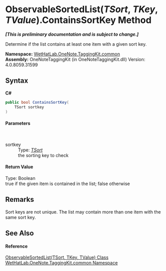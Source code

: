 # ObservableSortedList(*TSort*, *TKey*, *TValue*).ContainsSortKey Method 
 _**\[This is preliminary documentation and is subject to change.\]**_

Determine if the list contains at least one item with a given sort key.

**Namespace:**&nbsp;<a href="bcdbab9c-63d1-48a4-6937-af53fb8d9a55">WetHatLab.OneNote.TaggingKit.common</a><br />**Assembly:**&nbsp;OneNoteTaggingKit (in OneNoteTaggingKit.dll) Version: 4.0.8059.31599

## Syntax

**C#**<br />
``` C#
public bool ContainsSortKey(
	TSort sortkey
)
```


#### Parameters
&nbsp;<dl><dt>sortkey</dt><dd>Type: <a href="89870249-f56d-ac32-0b8d-d26e5712ecac">*TSort*</a><br />the sorting key to check</dd></dl>

#### Return Value
Type: Boolean<br />true if the given item is contained in the list; false otherwise

## Remarks
Sort keys are not unique. The list may contain more than one item with the same sort key.

## See Also


#### Reference
<a href="89870249-f56d-ac32-0b8d-d26e5712ecac">ObservableSortedList(TSort, TKey, TValue) Class</a><br /><a href="bcdbab9c-63d1-48a4-6937-af53fb8d9a55">WetHatLab.OneNote.TaggingKit.common Namespace</a><br />
